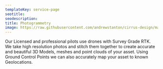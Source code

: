 ```yaml
---
templateKey: service-page
seotitle:
seodescription:
title: Photogrammetry
image: https://raw.githubusercontent.com/andrewstanton/cirrus-design/master/src/img/content/industial%20plants/industial-4.jpg
---
```


Our Licensed and professional pilots use drones with Survey Grade RTK. We take high resolution photos and stitch them together to create accurate and beautiful 3D Models, meshes and point clouds of your asset. Using Ground Control Points we can also accurately map your asset to known Geolocations.
